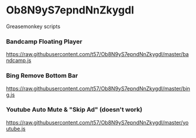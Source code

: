 # Ob8N9yS7epndNnZkygdl
Greasemonkey scripts

### Bandcamp Floating Player
https://raw.githubusercontent.com/t57/Ob8N9yS7epndNnZkygdl/master/bandcamp.js

### Bing Remove Bottom Bar
https://raw.githubusercontent.com/t57/Ob8N9yS7epndNnZkygdl/master/bing.js

### Youtube Auto Mute & "Skip Ad" (doesn't work)
https://raw.githubusercontent.com/t57/Ob8N9yS7epndNnZkygdl/master/youtube.js
